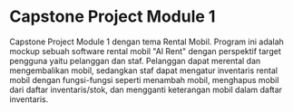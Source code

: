 # Capstone Project Module 1

Capstone Project Module 1 dengan tema Rental Mobil. Program ini adalah mockup sebuah software rental mobil "Al Rent" dengan perspektif target pengguna yaitu pelanggan dan staf. Pelanggan dapat merental dan mengembalikan mobil, sedangkan staf dapat mengatur inventaris rental mobil dengan fungsi-fungsi seperti menambah mobil, menghapus mobil dari daftar inventaris/stok, dan mengganti keterangan mobil dalam daftar inventaris.
